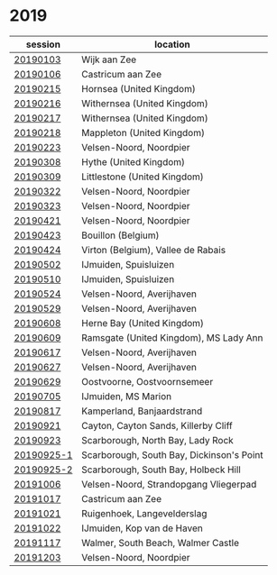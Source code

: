 # 2019

session | location |
---|-------|
[20190103]() | Wijk aan Zee |
[20190106]() | Castricum aan Zee |
[20190215]() | Hornsea (United Kingdom) |
[20190216]() | Withernsea (United Kingdom) |
[20190217]() | Withernsea (United Kingdom) |
[20190218]() | Mappleton (United Kingdom) |
[20190223]() | Velsen-Noord, Noordpier |
[20190308]() | Hythe (United Kingdom) |
[20190309]() | Littlestone (United Kingdom) |
[20190322]() | Velsen-Noord, Noordpier |
[20190323]() | Velsen-Noord, Noordpier |
[20190421]() | Velsen-Noord, Noordpier |
[20190423]() | Bouillon (Belgium) |
[20190424]() | Virton (Belgium), Vallee de Rabais |
[20190502]() | IJmuiden, Spuisluizen |
[20190510]() | IJmuiden, Spuisluizen |
[20190524](2019/20190524.md) | Velsen-Noord, Averijhaven |
[20190529](2019/20190529.md) | Velsen-Noord, Averijhaven |
[20190608](2019/20190608.md) | Herne Bay (United Kingdom) |
[20190609](2019/20190609.md) | Ramsgate (United Kingdom), MS Lady Ann |
[20190617](2019/20190617.md) | Velsen-Noord, Averijhaven |
[20190627](2019/20190627.md) | Velsen-Noord, Averijhaven |
[20190629]() | Oostvoorne, Oostvoornsemeer |
[20190705]() | IJmuiden, MS Marion |
[20190817]() | Kamperland, Banjaardstrand |
[20190921]() | Cayton, Cayton Sands, Killerby Cliff |
[20190923]() | Scarborough, North Bay, Lady Rock |
[20190925-1]() | Scarborough, South Bay, Dickinson's Point |
[20190925-2]() | Scarborough, South Bay, Holbeck Hill |
[20191006](2019/20191006.md) | Velsen-Noord, Strandopgang Vliegerpad |
[20191017]() | Castricum aan Zee |
[20191021]() | Ruigenhoek, Langevelderslag |
[20191022]() | IJmuiden, Kop van de Haven |
[20191117]() | Walmer, South Beach, Walmer Castle |
[20191203]() | Velsen-Noord, Noordpier |
